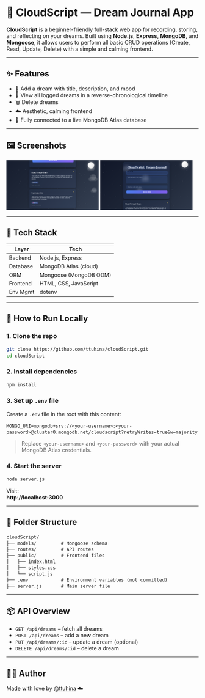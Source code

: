 # 🌙 CloudScript — Dream Journal App

**CloudScript** is a beginner-friendly full-stack web app for recording, storing, and reflecting on your dreams. Built using **Node.js**, **Express**, **MongoDB**, and **Mongoose**, it allows users to perform all basic CRUD operations (Create, Read, Update, Delete) with a simple and calming frontend.

---

## ✨ Features

- 📝 Add a dream with title, description, and mood  
- 📖 View all logged dreams in a reverse-chronological timeline  
- 🗑️ Delete dreams   
- ☁️ Aesthetic, calming frontend  
- 🔗 Fully connected to a live MongoDB Atlas database

---

## 🖼️ Screenshots

<p float="left">
  <img src="https://github.com/ttuhina/cloudScript/blob/main/screenshots/sc1.png" width="48%" />
  <img src="https://github.com/ttuhina/cloudScript/blob/main/screenshots/sc2.png" width="48%" />
</p>

---

## 🧰 Tech Stack

| Layer     | Tech                     |
|-----------|--------------------------|
| Backend   | Node.js, Express         |
| Database  | MongoDB Atlas (cloud)    |
| ORM       | Mongoose (MongoDB ODM)   |
| Frontend  | HTML, CSS, JavaScript    |
| Env Mgmt  | dotenv                   |

---

## 🚀 How to Run Locally

### 1. Clone the repo

```bash
git clone https://github.com/ttuhina/cloudScript.git
cd cloudScript
```

### 2. Install dependencies

```bash
npm install
```

### 3. Set up `.env` file

Create a `.env` file in the root with this content:

```env
MONGO_URI=mongodb+srv://<your-username>:<your-password>@cluster0.mongodb.net/cloudscript?retryWrites=true&w=majority
```

> Replace `<your-username>` and `<your-password>` with your actual MongoDB Atlas credentials.

### 4. Start the server

```bash
node server.js
```

Visit:  
**http://localhost:3000**

---

## 📁 Folder Structure

```
cloudScript/
├── models/         # Mongoose schema
├── routes/         # API routes
├── public/         # Frontend files
│   ├── index.html
│   ├── styles.css
│   └── script.js
├── .env            # Environment variables (not committed)
├── server.js       # Main server file
```

---

## 📦 API Overview

- `GET /api/dreams` – fetch all dreams  
- `POST /api/dreams` – add a new dream  
- `PUT /api/dreams/:id` – update a dream (optional)  
- `DELETE /api/dreams/:id` – delete a dream

---

## 🧑‍💻 Author

Made with love by [@ttuhina](https://github.com/ttuhina) ☁️
